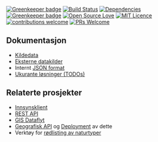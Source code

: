 [![Greenkeeper badge](https://badges.greenkeeper.io/Artsdatabanken/kverna.svg)](https://greenkeeper.io/)
[![Build Status](https://travis-ci.org/Artsdatabanken/kverna.svg?branch=master)](https://travis-ci.org/Artsdatabanken/kverna)
[![Dependencies](https://david-dm.org/artsdatabanken/kverna.svg)](https://david-dm.org)
[![Greenkeeper badge](https://badges.greenkeeper.io/Artsdatabanken/kverna.svg)](https://greenkeeper.io/)
[![Open Source Love](https://badges.frapsoft.com/os/v2/open-source.svg?v=103)](https://github.com/ellerbrock/open-source-badges/)
[![MIT Licence](https://badges.frapsoft.com/os/mit/mit.svg?v=103)](https://opensource.org/licenses/mit-license.php)
[![contributions welcome](https://camo.githubusercontent.com/926d8ca67df15de5bd1abac234c0603d94f66c00/68747470733a2f2f696d672e736869656c64732e696f2f62616467652f636f6e747269627574696f6e732d77656c636f6d652d627269676874677265656e2e7376673f7374796c653d666c6174)](https://github.com/Artsdatabanken/kverna/issues)
[![PRs Welcome](https://img.shields.io/badge/PRs-welcome-brightgreen.svg)](CONTRIBUTING.md#pull-requests)

## Dokumentasjon

* [Kildedata](kildedata/README.md)
* [Eksterne datakilder](steg/1_nedlasting/README.md)
* Internt [JSON format](doc/JSON.md)
* [Ukurante løsninger (TODOs)](doc/UKURANT.md)

## Relaterte prosjekter

* [Innsynsklient](https://github.com/artsdatabanken/ratatouille)
* [REST API](https://github.com/Artsdatabanken/ogapi)
* [GIS Dataflyt](https://github.com/artsdatabanken/grunnkart-dataflyt)
* [Geografisk API](https://github.com/Artsdatabanken/rasterQ) og [Deployment](https://github.com/Artsdatabanken/rasterUploader) av dette
* Verktøy for [rødlisting av naturtyper](https://github.com/Artsdatabanken/natty)
